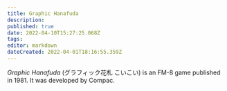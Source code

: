 ```yaml
---
title: Graphic Hanafuda
description: 
published: true
date: 2022-04-10T15:27:25.068Z
tags: 
editor: markdown
dateCreated: 2022-04-01T18:16:55.359Z
---
```


_Graphic Hanafuda_ (<span lang='ja'>グラフィック花札 こいこい</span>) is an FM-8 game published in 1981.
It was developed by Compac.
